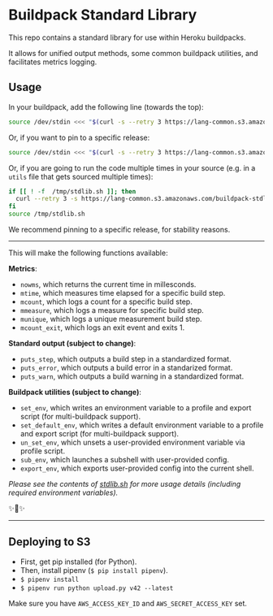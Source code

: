 # Buildpack Standard Library

This repo contains a standard library for use within Heroku buildpacks.

It allows for unified output methods, some common buildpack utilities, and facilitates metrics logging.

## Usage

In your buildpack, add the following line (towards the top):

```bash
source /dev/stdin <<< "$(curl -s --retry 3 https://lang-common.s3.amazonaws.com/buildpack-stdlib/latest/stdlib.sh)"
```

Or, if you want to pin to a specific release:

```bash
source /dev/stdin <<< "$(curl -s --retry 3 https://lang-common.s3.amazonaws.com/buildpack-stdlib/v4/stdlib.sh)"
```

Or, if you are going to run the code multiple times in your source (e.g. in a `utils` file that gets sourced multiple times):

```bash
if [[ ! -f  /tmp/stdlib.sh ]]; then
  curl --retry 3 -s https://lang-common.s3.amazonaws.com/buildpack-stdlib/v4/stdlib.sh > /tmp/stdlib.sh
fi
source /tmp/stdlib.sh
```

We recommend pinning to a specific release, for stability reasons.

------------------------

 This will make the following functions available:

**Metrics**:

- `nowms`, which returns the current time in millesconds.
- `mtime`, which measures time elapsed for a specific build step.
- `mcount`, which logs a count for a specific build step.
- `mmeasure`, which logs a measure for specific build step.
- `munique`, which logs a unique measurement build step.
- `mcount_exit`, which logs an exit event and exits 1.

**Standard output (subject to change)**:

- `puts_step`, which outputs a build step in a standardized format.
- `puts_error`, which outputs a build error in a standarized format.
- `puts_warn`, which outputs a build warning in a standardized format.

**Buildpack utilities (subject to change)**:

- `set_env`, which writes an environment variable to a profile and export script (for multi-buildpack support).
- `set_default_env`, which writes a default environment variable to a profile and export script (for multi-buildpack support).
- `un_set_env`, which unsets a user-provided environment variable via profile script.
- `sub_env`, which launches a subshell with user-provided config.
- `export_env`, which exports user-provided config into the current shell.


*Please see the contents of [stdlib.sh](https://github.com/heroku/buildpack-stdlib/blob/master/stdlib.sh) for more usage details (including required environment variables).*

✨🍰✨


--------------------------

## Deploying to S3

- First, get pip installed (for Python).
- Then, install pipenv (`$ pip install pipenv`).
- `$ pipenv install`
- `$ pipenv run python upload.py v42 --latest`

Make sure you have `AWS_ACCESS_KEY_ID` and `AWS_SECRET_ACCESS_KEY` set.